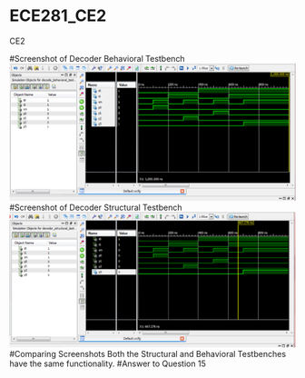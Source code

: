 ECE281_CE2
==========

CE2

#Screenshot of Decoder Behavioral Testbench
![Alt Text](https://github.com/RyanRedhead/CE2/blob/master/CE2_1/Behavioral%20Testbench.PNG?raw=true)
#Screenshot of Decoder Structural Testbench
![Alt Text](https://github.com/RyanRedhead/CE2/blob/master/CE2_1/Structural%20Testbench.PNG?raw=true)
#Comparing Screenshots
Both the Structural and Behavioral Testbenches have the same functionality.
#Answer to Question 15
